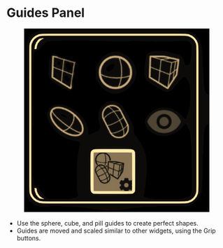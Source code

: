 # Guides Panel

<figure><img src="../../../.gitbook/assets/image (22).png" alt=""><figcaption></figcaption></figure>

* Use the sphere, cube, and pill guides to create perfect shapes.
* Guides are moved and scaled similar to other widgets, using the Grip buttons.
